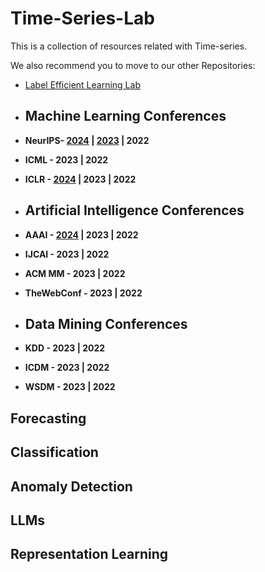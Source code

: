 # Time-Series-Lab
This is a collection of resources related with Time-series.

We also recommend you to move to our other Repositories:
 - [Label Efficient Learning Lab](https://github.com/jinxyBJTU/TS-Reperesentation-Learning-Literature)
   
+ ## Machine Learning Conferences
+ **NeurIPS- [2024](./conference-publications/NeurIPS/2024.md) | [2023](./conference-publications/NeurIPS/2023.md) | 2022**
+ **ICML - 2023 | 2022**
+ **ICLR - [2024](./conference-publications/ICLR/2024.md) | 2023 | 2022**

+ ## Artificial Intelligence Conferences
+ **AAAI - [2024](./conference-publications/AAAI/2024.md) | 2023 | 2022**
+ **IJCAI - 2023 | 2022**
+ **ACM MM - 2023 | 2022**
+ **TheWebConf - 2023 | 2022**

+ ## Data Mining Conferences
+ **KDD - 2023 | 2022**
+ **ICDM - 2023 | 2022**
+ **WSDM - 2023 | 2022**

## Forecasting

## Classification

## Anomaly Detection

## LLMs

## Representation Learning

